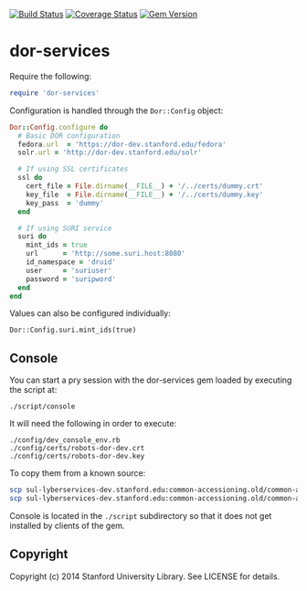[![Build Status](https://travis-ci.com/sul-dlss/dor-services.svg?branch=main)](https://travis-ci.com/sul-dlss/dor-services)
[![Coverage Status](https://coveralls.io/repos/sul-dlss/dor-services/badge.svg?branch=main&service=github)](https://coveralls.io/github/sul-dlss/dor-services?branch=main)
[![Gem Version](https://badge.fury.io/rb/dor-services.svg)](https://badge.fury.io/rb/dor-services)

# dor-services

Require the following:

```ruby
require 'dor-services'
```

Configuration is handled through the `Dor::Config` object:

```ruby
Dor::Config.configure do
  # Basic DOR configuration
  fedora.url  = 'https://dor-dev.stanford.edu/fedora'
  solr.url = 'http://dor-dev.stanford.edu/solr'

  # If using SSL certificates
  ssl do
    cert_file = File.dirname(__FILE__) + '/../certs/dummy.crt'
    key_file  = File.dirname(__FILE__) + '/../certs/dummy.key'
    key_pass  = 'dummy'
  end

  # If using SURI service
  suri do
    mint_ids = true
    url      = 'http://some.suri.host:8080'
    id_namespace = 'druid'
    user     = 'suriuser'
    password = 'suripword'
  end
end
```

Values can also be configured individually:

    Dor::Config.suri.mint_ids(true)

## Console

You can start a pry session with the dor-services gem loaded by executing the script at:

    ./script/console

It will need the following in order to execute:

    ./config/dev_console_env.rb
    ./config/certs/robots-dor-dev.crt
    ./config/certs/robots-dor-dev.key

To copy them from a known source:
```bash
scp sul-lyberservices-dev.stanford.edu:common-accessioning.old/common-accessioning/shared/config/certs/robots-dor-dev.* config/certs/
scp sul-lyberservices-dev.stanford.edu:common-accessioning.old/common-accessioning/shared/config/environments/development.rb config/dev_console_env.rb
```

Console is located in the `./script` subdirectory so that it does not get installed by clients of the gem.

## Copyright

Copyright (c) 2014 Stanford University Library. See LICENSE for details.
